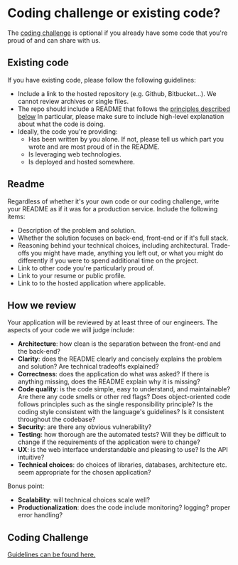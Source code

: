 Coding challenge or existing code?
==================================

The [coding challenge](coding_challenge.md) is optional if you already have
some code that you're proud of and can share with us.

Existing code
-------------

If you have existing code, please follow the following guidelines:

* Include a link to the hosted repository (e.g. Github, Bitbucket...). We cannot
  review archives or single files.
* The repo should include a README that follows the [principles described
  below](#readme) In particular, please make sure to include high-level
  explanation about what the code is doing.
* Ideally, the code you're providing:
  * Has been written by you alone. If not, please tell us which part you wrote
    and are most proud of in the README.
  * Is leveraging web technologies.
  * Is deployed and hosted somewhere.

Readme
------

Regardless of whether it's your own code or our coding challenge, write your
README as if it was for a production service. Include the following items:

* Description of the problem and solution.
* Whether the solution focuses on back-end, front-end or if it's full stack.
* Reasoning behind your technical choices, including architectural. Trade-offs
  you might have made, anything you left out, or what you might do differently
  if you were to spend additional time on the project.
* Link to other code you're particularly proud of.
* Link to your resume or public profile.
* Link to to the hosted application where applicable.

How we review
-------------

Your application will be reviewed by at least three of our engineers. The aspects of your code we will judge include:

* **Architecture**: how clean is the separation between the front-end and the back-end?
* **Clarity**: does the README clearly and concisely explains the problem and solution? Are technical tradeoffs explained?
* **Correctness**: does the application do what was asked? If there is anything missing, does the README explain why it is missing?
* **Code quality**: is the code simple, easy to understand, and maintainable?  Are there any code smells or other red flags? Does object-oriented code follows principles such as the single responsibility principle? Is the coding style consistent with the language's guidelines? Is it consistent throughout the codebase?
* **Security**: are there any obvious vulnerability?
* **Testing**: how thorough are the automated tests? Will they be difficult to change if the requirements of the application were to change?
* **UX**: is the web interface understandable and pleasing to use? Is the API intuitive?
* **Technical choices**: do choices of libraries, databases, architecture etc. seem appropriate for the chosen application?

Bonus point:

* **Scalability**: will technical choices scale well?
* **Productionalization**: does the code include monitoring? logging? proper error handling?

Coding Challenge
----------------

[Guidelines can be found here.](coding_challenge.md)
